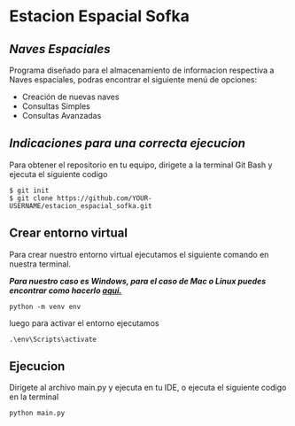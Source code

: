 # Estacion Espacial Sofka
## _Naves Espaciales_
Programa diseñado para el almacenamiento de informacion respectiva a Naves espaciales,
podras encontrar el siguiente menú de opciones:
- Creación de nuevas naves
- Consultas Simples
- Consultas Avanzadas
## _Indicaciones para una correcta ejecucion_
Para obtener el repositorio en tu equipo, dirigete a la terminal Git Bash y ejecuta el siguiente codigo

```
$ git init
$ git clone https://github.com/YOUR-USERNAME/estacion_espacial_sofka.git
```

## Crear entorno virtual

Para crear nuestro entorno virtual ejecutamos el siguiente comando en nuestra terminal.

***Para nuestro caso es Windows, para el caso de Mac o Linux puedes encontrar como hacerlo [aqui.](https://www.programaenpython.com/miscelanea/crear-entornos-virtuales-en-python/)***

```
python -m venv env
```
luego para activar el entorno ejecutamos
```
.\env\Scripts\activate
```

## Ejecucion
Dirigete al archivo main.py y ejecuta en tu IDE, o ejecuta el siguiente codigo en la terminal
```
python main.py
```
